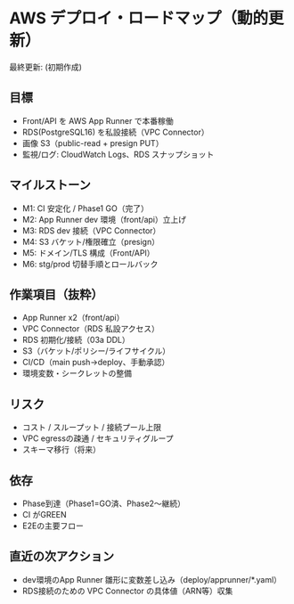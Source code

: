 # AWS デプロイ・ロードマップ（動的更新）

最終更新: (初期作成)

## 目標
- Front/API を AWS App Runner で本番稼働
- RDS(PostgreSQL16) を私設接続（VPC Connector）
- 画像 S3（public-read + presign PUT）
- 監視/ログ: CloudWatch Logs、RDS スナップショット

## マイルストーン
- M1: CI 安定化 / Phase1 GO（完了）
- M2: App Runner dev 環境（front/api）立上げ
- M3: RDS dev 接続（VPC Connector）
- M4: S3 バケット/権限確立（presign）
- M5: ドメイン/TLS 構成（Front/API）
- M6: stg/prod 切替手順とロールバック

## 作業項目（抜粋）
- App Runner x2（front/api）
- VPC Connector（RDS 私設アクセス）
- RDS 初期化/接続（03a DDL）
- S3（バケット/ポリシー/ライフサイクル）
- CI/CD（main push→deploy、手動承認）
- 環境変数・シークレットの整備

## リスク
- コスト / スループット / 接続プール上限
- VPC egressの疎通 / セキュリティグループ
- スキーマ移行（将来）

## 依存
- Phase到達（Phase1=GO済、Phase2〜継続）
- CI がGREEN
- E2Eの主要フロー

## 直近の次アクション
- dev環境のApp Runner 雛形に変数差し込み（deploy/apprunner/*.yaml）
- RDS接続のための VPC Connector の具体値（ARN等）収集
